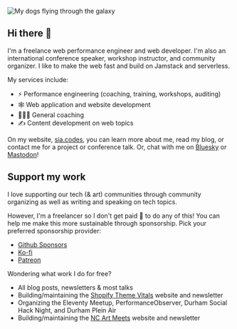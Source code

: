 ![My dogs flying through the galaxy](https://res.cloudinary.com/siacodes/image/upload/q_auto,f_auto,w_1856/v1607719366/other/i_like_to_make_the_web_fast_qjlt4c.jpg)

## Hi there 👋

I'm a freelance web performance engineer and web developer. I'm also an international conference speaker, workshop instructor, and community organizer. I like to make the web fast and build on Jamstack and serverless.

My services include:

- ⚡️ Performance engineering (coaching, training, workshops, auditing)
- 🕸️ Web application and website development
- 🧑‍🤝‍🧑 General coaching
- ✍️ Content development on web topics

On my website, [sia.codes](https://sia.codes/), you can learn more about me, read my blog, or contact me for a project or conference talk. Or, chat with me on [Bluesky](https://bsky.app/profile/sia.codes) or [Mastodon](https://front-end.social/@sia)!

## Support my work

I love supporting our tech (& art) communities through community organizing as well as writing and speaking on tech topics.

However, I'm a freelancer so I don't get paid 💸 to do any of this! You can help me make this more sustainable through sponsorship. Pick your preferred sponsorship provider:

- [Github Sponsors](https://github.com/sponsors/siakaramalegos)
- [Ko-fi](https://ko-fi.com/siacodes)
- [Patreon](https://www.patreon.com/SiaKaramalegos)

Wondering what work I do for free?

- All blog posts, newsletters & most talks
- Building/maintaining the [Shopify Theme Vitals](https://ThemeVitals.com) website and newsletter
- Organizing the Eleventy Meetup, PerformanceObserver, Durham Social Hack Night, and Durham Plein Air
- Building/maintaining the [NC Art Meets](https://ncartmeets.com) website and newsletter

<!--
**siakaramalegos/siakaramalegos** is a ✨ _special_ ✨ repository because its `README.md` (this file) appears on your GitHub profile.

Here are some ideas to get you started:

- 🔭 I’m currently working on ...
- 🌱 I’m currently learning ...
- 👯 I’m looking to collaborate on ...
- 🤔 I’m looking for help with ...
- 💬 Ask me about ...
- 📫 How to reach me: ...
- 😄 Pronouns: ...
- ⚡ Fun fact: ...
-->
